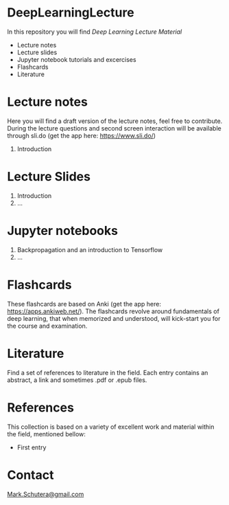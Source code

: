 # DeepLearningLecture
In this repository you will find *Deep Learning Lecture Material*
  - Lecture notes 
  - Lecture slides
  - Jupyter notebook tutorials and excercises 
  - Flashcards
  - Literature
  
# Lecture notes
  Here you will find a draft version of the lecture notes, feel free to contribute.
  During the lecture questions and second screen interaction will be available through sli.do (get the app here: https://www.sli.do/)
  1. Introduction

# Lecture Slides
  1. Introduction
  2. ...
  

# Jupyter notebooks
  1. Backpropagation and an introduction to Tensorflow
  2. ...
  
# Flashcards
  These flashcards are based on Anki (get the app here: https://apps.ankiweb.net/). The flashcards revolve around fundamentals of deep learning, that when memorized and understood, will kick-start you for the course and examination.

# Literature
  Find a set of references to literature in the field. Each entry contains an abstract, a link and sometimes .pdf or .epub files.

# References
This collection is based on a variety of excellent work and material within the field, mentioned bellow:
  - First entry


# Contact
Mark.Schutera@gmail.com
